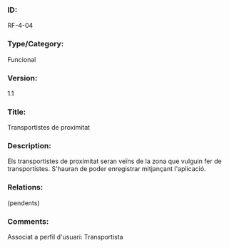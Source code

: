 ### ID:
RF-4-04
### Type/Category:
Funcional
### Version:
1.1
### Title:
Transportistes de proximitat
### Description:
Els transportistes de proximitat seran veïns de la zona que vulguin fer de transportistes. S'hauran de poder enregistrar mitjançant l'aplicació.
### Relations:
(pendents)
### Comments:
Associat a perfil d'usuari: Transportista
